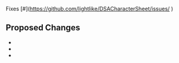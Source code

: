 Fixes [#<!-- Issue -->](https://github.com/lightlike/DSACharacterSheet/issues/ <!-- Issue -->)

## Proposed Changes

  -
  -
  -
